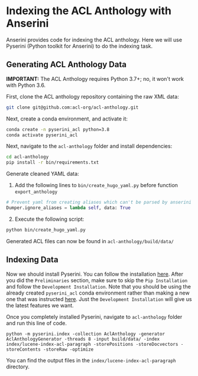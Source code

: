 # Indexing the ACL Anthology with Anserini

Anserini provides code for indexing the ACL anthology. Here we will use Pyserini (Python toolkit for Anserini) to do the indexing task.

## Generating ACL Anthology Data

**IMPORTANT:** The ACL Anthology requires Python 3.7+; no, it won't work with Python 3.6.

First, clone the ACL anthology repository containing the raw XML data:

```bash
git clone git@github.com:acl-org/acl-anthology.git
```

Next, create a conda environment, and activate it:

```bash
conda create -n pyserini_acl python=3.8
conda activate pyserini_acl
```

Next, navigate to the `acl-anthology` folder and install dependencies:

```bash
cd acl-anthology
pip install -r bin/requirements.txt
```

Generate cleaned YAML data:

1. Add the following lines to `bin/create_hugo_yaml.py` before function `export_anthology`
```python
# Prevent yaml from creating aliases which can't be parsed by anserini
Dumper.ignore_aliases = lambda self, data: True
```

2. Execute the following script:
```bash
python bin/create_hugo_yaml.py
```

Generated ACL files can now be found in `acl-anthology/build/data/`

## Indexing Data

Now we should install Pyserini. You can follow the installation [here](https://github.com/castorini/pyserini/blob/master/docs/installation.md). After you did the `Preliminaries` section, make sure to skip the `Pip Installation` and follow the `Development Installation`. Note that you should be using the already created `pyserini_acl` conda environment rather than making a new one that was instructed [here](https://github.com/castorini/pyserini/blob/master/docs/installation.md#:~:text=conda%20create%20%2Dn%20pyserini%20python%3D3.8). Just the `Development Installation` will give us the latest features we want.

Once you completely installed Pyserini, navigate to `acl-anthology` folder and run this line of code.

```
python -m pyserini.index -collection AclAnthology -generator AclAnthologyGenerator -threads 8 -input build/data/ -index index/lucene-index-acl-paragraph -storePositions -storeDocvectors -storeContents -storeRaw -optimize
```
You can find the output files in the `index/lucene-index-acl-paragraph` directory.
